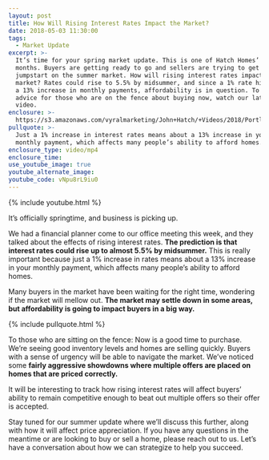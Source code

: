 ```yaml
---
layout: post
title: How Will Rising Interest Rates Impact the Market?
date: 2018-05-03 11:30:00
tags:
  - Market Update
excerpt: >-
  It’s time for your spring market update. This is one of Hatch Homes’ busiest
  months. Buyers are getting ready to go and sellers are trying to get a
  jumpstart on the summer market. How will rising interest rates impact the
  market? Rates could rise to 5.5% by midsummer, and since a 1% rate hike means
  a 13% increase in monthly payments, affordability is in question. To hear my
  advice for those who are on the fence about buying now, watch our latest
  video.
enclosure: >-
  https://s3.amazonaws.com/vyralmarketing/John+Hatch/+Videos/2018/Portland+Real+Estate+Agent-+Spring+Update.mp4
pullquote: >-
  Just a 1% increase in interest rates means about a 13% increase in your
  monthly payment, which affects many people’s ability to afford homes.
enclosure_type: video/mp4
enclosure_time:
use_youtube_image: true
youtube_alternate_image:
youtube_code: vNpu8rL9iu0
---
```


{% include youtube.html %}

It’s officially springtime, and business is picking up.

We had a financial planner come to our office meeting this week, and they talked about the effects of rising interest rates. **The prediction is that interest rates could rise up to almost 5.5% by midsummer.** This is really important because just a 1% increase in rates means about a 13% increase in your monthly payment, which affects many people’s ability to afford homes.

Many buyers in the market have been waiting for the right time, wondering if the market will mellow out. **The market may settle down in some areas, but affordability is going to impact buyers in a big way.**

{% include pullquote.html %}

To those who are sitting on the fence: Now is a good time to purchase. We’re seeing good inventory levels and homes are selling quickly. Buyers with a sense of urgency will be able to navigate the market. We’ve noticed some **fairly aggressive showdowns where multiple offers are placed on homes that are priced correctly.**

It will be interesting to track how rising interest rates will affect buyers’ ability to remain competitive enough to beat out multiple offers so their offer is accepted.

Stay tuned for our summer update where we’ll discuss this further, along with how it will affect price appreciation. If you have any questions in the meantime or are looking to buy or sell a home, please reach out to us. Let’s have a conversation about how we can strategize to help you succeed.